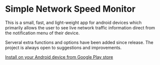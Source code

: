 # Simple Network Speed Monitor

This is a small, fast, and light-weight app for android devices which primarily allows the user to see live network traffic information direct from the notification menu of their device.

Serveral extra functions and options have been added since release. The project is always open to suggestions and improvements. 

[Install on your Android device from Google Play store](https://play.google.com/store/apps/details?id=com.whitfield.james.simplenetworkspeedmonitor)
